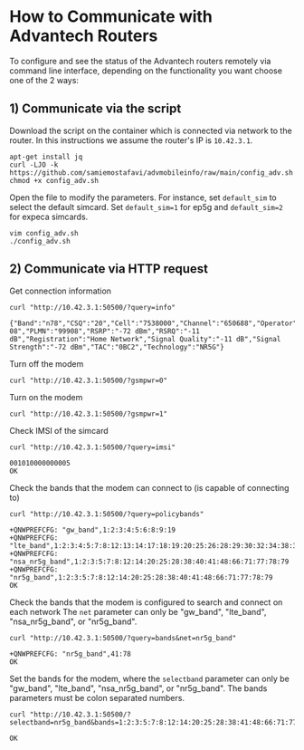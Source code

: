 # How to Communicate with Advantech Routers

To configure and see the status of the Advantech routers remotely via command line interface, depending on the functionality you want choose one of the 2 ways:

## 1) Communicate via the script

Download the script on the container which is connected via network to the router. In this instructions we assume the router's IP is `10.42.3.1`.
```
apt-get install jq
curl -LJO -k https://github.com/samiemostafavi/advmobileinfo/raw/main/config_adv.sh
chmod +x config_adv.sh
```

Open the file to modify the parameters. For instance, set `default_sim` to select the default simcard. Set `default_sim=1` for ep5g and `default_sim=2` for expeca simcards.
```
vim config_adv.sh
./config_adv.sh
```

## 2) Communicate via HTTP request

Get connection information
```
curl "http://10.42.3.1:50500/?query=info"

{"Band":"n78","CSQ":"20","Cell":"7538000","Channel":"650688","Operator":"999 08","PLMN":"99908","RSRP":"-72 dBm","RSRQ":"-11 dB","Registration":"Home Network","Signal Quality":"-11 dB","Signal Strength":"-72 dBm","TAC":"0BC2","Technology":"NR5G"}
```

Turn off the modem
```
curl "http://10.42.3.1:50500/?gsmpwr=0"
```

Turn on the modem
```
curl "http://10.42.3.1:50500/?gsmpwr=1"
```

Check IMSI of the simcard
```
curl "http://10.42.3.1:50500/?query=imsi"

001010000000005
OK
```


Check the bands that the modem can connect to (is capable of connecting to)
```
curl "http://10.42.3.1:50500/?query=policybands"

+QNWPREFCFG: "gw_band",1:2:3:4:5:6:8:9:19
+QNWPREFCFG: "lte_band",1:2:3:4:5:7:8:12:13:14:17:18:19:20:25:26:28:29:30:32:34:38:39:40:41:42:43:46:48:66:71
+QNWPREFCFG: "nsa_nr5g_band",1:2:3:5:7:8:12:14:20:25:28:38:40:41:48:66:71:77:78:79
+QNWPREFCFG: "nr5g_band",1:2:3:5:7:8:12:14:20:25:28:38:40:41:48:66:71:77:78:79
OK
```

Check the bands that the modem is configured to search and connect on each network
The `net` parameter can only be "gw_band", "lte_band", "nsa_nr5g_band", or "nr5g_band".
```
curl "http://10.42.3.1:50500/?query=bands&net=nr5g_band"

+QNWPREFCFG: "nr5g_band",41:78
OK
```

Set the bands for the modem, where the `selectband` parameter can only be "gw_band", "lte_band", "nsa_nr5g_band", or "nr5g_band".
The bands parameters must be colon separated numbers.
```
curl "http://10.42.3.1:50500/?selectband=nr5g_band&bands=1:2:3:5:7:8:12:14:20:25:28:38:41:48:66:71:77:78:79"

OK
```
